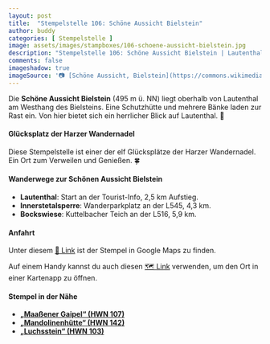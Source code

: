 ```yaml
---
layout: post
title:  "Stempelstelle 106: Schöne Aussicht Bielstein"
author: buddy
categories: [ Stempelstelle ]
image: assets/images/stampboxes/106-schoene-aussicht-bielstein.jpg
description: "Stempelstelle 106: Schöne Aussicht Bielstein | Lautenthal"
comments: false
imageshadow: true
imageSource: '📷 [Schöne Aussicht, Bielstein](https://commons.wikimedia.org/wiki/File:Sch%C3%B6ne_Aussicht,_Bielstein.jpg) von <a href="//commons.wikimedia.org/wiki/User:B.Thomas95" title="User:B.Thomas95">Thomas Binder</a> unter Lizenz [CC BY-SA 4.0](https://creativecommons.org/licenses/by-sa/4.0)'
---
```


Die **Schöne Aussicht Bielstein** (495 m ü. NN) liegt oberhalb von Lautenthal am Westhang des Bielsteins. Eine Schutzhütte und mehrere Bänke laden zur Rast ein. Von hier bietet sich ein herrlicher Blick auf Lautenthal. 🌄

#### Glücksplatz der Harzer Wandernadel

Diese Stempelstelle ist einer der elf Glücksplätze der Harzer Wandernadel. Ein Ort zum Verweilen und Genießen. 🍀

#### Wanderwege zur Schönen Aussicht Bielstein

- **Lautenthal**: Start an der Tourist-Info, 2,5 km Aufstieg. 
- **Innerstetalsperre**: Wanderparkplatz an der L545, 4,3 km. 
- **Bockswiese**: Kuttelbacher Teich an der L516, 5,9 km. 

#### Anfahrt

Unter diesem [📍 Link](https://www.google.com/maps/dir/?api=1&origin=&destination=51.87683%2C%2010.29205) ist der Stempel in Google Maps zu finden.

<div class="android-only">
  Auf einem Handy kannst du auch diesen 
  <a href="geo:51.87683,10.29205">🗺️ Link</a> 
  verwenden, um den Ort in einer Kartenapp zu öffnen.
  <p></p>
</div>

#### Stempel in der Nähe

- [**„Maaßener Gaipel“ (HWN 107)**](/stempelstelle-107-maassener-gaipel)
- [**„Mandolinenhütte“ (HWN 142)**](/stempelstelle-142-mandolinenhuette)
- [**„Luchsstein“ (HWN 103)**](/stempelstelle-103-luchsstein)

